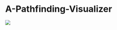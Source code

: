 # A-Pathfinding-Visualizer

![](https://github.com/oyasuumi/A-Pathfinding-Visualizer/blob/main/ezgif.com-gif-maker.gif)
